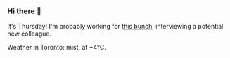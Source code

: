 ### Hi there :wave:

It's Thursday! I'm probably working for [this bunch](https://github.com/kohofinancial), interviewing a potential new colleague.

Weather in Toronto: mist, at +4°C.
